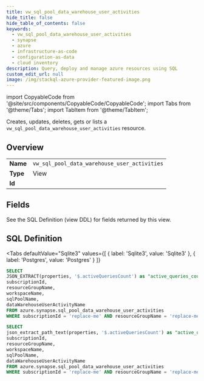 ```yaml
--- 
title: vw_sql_pool_data_warehouse_user_activities
hide_title: false
hide_table_of_contents: false
keywords:
  - vw_sql_pool_data_warehouse_user_activities
  - synapse
  - azure
  - infrastructure-as-code
  - configuration-as-data
  - cloud inventory
description: Query, deploy and manage azure resources using SQL
custom_edit_url: null
image: /img/stackql-azure-provider-featured-image.png
---
```


import CopyableCode from '@site/src/components/CopyableCode/CopyableCode';
import Tabs from '@theme/Tabs';
import TabItem from '@theme/TabItem';

Creates, updates, deletes, gets or lists a <code>vw_sql_pool_data_warehouse_user_activities</code> resource.

## Overview
<table><tbody>
<tr><td><b>Name</b></td><td><code>vw_sql_pool_data_warehouse_user_activities</code></td></tr>
<tr><td><b>Type</b></td><td>View</td></tr>
<tr><td><b>Id</b></td><td><CopyableCode code="azure.synapse.vw_sql_pool_data_warehouse_user_activities" /></td></tr>
</tbody></table>

## Fields

See the SQL Definition (view DDL) for fields returned by this view.

## SQL Definition

<Tabs
defaultValue="Sqlite3"
values={[
{ label: 'Sqlite3', value: 'Sqlite3' },
{ label: 'Postgres', value: 'Postgres' }
]}
>
<TabItem value="Sqlite3">

```sql
SELECT
JSON_EXTRACT(properties, '$.activeQueriesCount') as "active_queries_count",
subscriptionId,
resourceGroupName,
workspaceName,
sqlPoolName,
dataWarehouseUserActivityName
FROM azure.synapse.sql_pool_data_warehouse_user_activities
WHERE subscriptionId = 'replace-me' AND resourceGroupName = 'replace-me' AND workspaceName = 'replace-me' AND sqlPoolName = 'replace-me' AND dataWarehouseUserActivityName = 'replace-me';
```

</TabItem>
<TabItem value="Postgres">

```sql
SELECT
json_extract_path_text(properties, '$.activeQueriesCount') as "active_queries_count",
subscriptionId,
resourceGroupName,
workspaceName,
sqlPoolName,
dataWarehouseUserActivityName
FROM azure.synapse.sql_pool_data_warehouse_user_activities
WHERE subscriptionId = 'replace-me' AND resourceGroupName = 'replace-me' AND workspaceName = 'replace-me' AND sqlPoolName = 'replace-me' AND dataWarehouseUserActivityName = 'replace-me';
```

</TabItem>
</Tabs>
